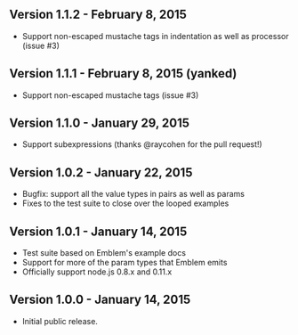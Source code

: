 ## Version 1.1.2 - February 8, 2015

* Support non-escaped mustache tags in indentation as well as processor (issue #3)

## Version 1.1.1 - February 8, 2015 (yanked)

* Support non-escaped mustache tags (issue #3)

## Version 1.1.0 - January 29, 2015

* Support subexpressions (thanks @raycohen for the pull request!)

## Version 1.0.2 - January 22, 2015

* Bugfix: support all the value types in pairs as well as params
* Fixes to the test suite to close over the looped examples

## Version 1.0.1 - January 14, 2015

* Test suite based on Emblem's example docs
* Support for more of the param types that Emblem emits
* Officially support node.js 0.8.x and 0.11.x

## Version 1.0.0 - January 14, 2015

* Initial public release.
